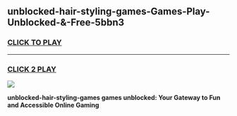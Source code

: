 
## unblocked-hair-styling-games-Games-Play-Unblocked-&-Free-5bbn3
<h3>
<a href="https://premium76.site?title=unblocked-hair-styling-games&ref=24A">CLICK TO PLAY</a></h3>
<hr>

<h3>
<a href="https://premium76.site?title=unblocked-hair-styling-games&ref=24A">CLICK 2 PLAY</a>
  
</h3>

<a href="https://premium76.site?title=unblocked-hair-styling-games&ref=24A"><img src="https://clearcache.store/games.png"></a>


**unblocked-hair-styling-games games unblocked: Your Gateway to Fun and Accessible Online Gaming**
